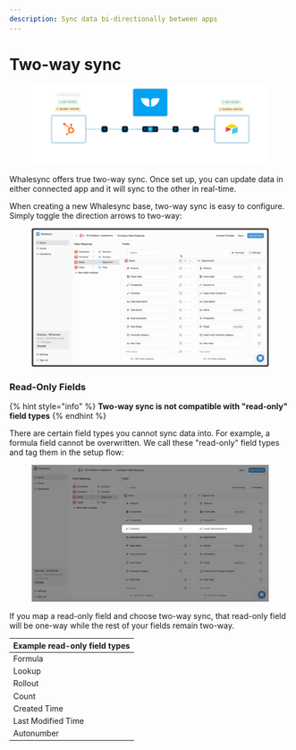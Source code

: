 ```yaml
---
description: Sync data bi-directionally between apps
---
```


# Two-way sync

<figure><img src="../.gitbook/assets/two-way sync.png" alt=""><figcaption></figcaption></figure>

Whalesync offers true two-way sync. Once set up, you can update data in either connected app and it will sync to the other in real-time.&#x20;

When creating a new Whalesync base, two-way sync is easy to configure. Simply toggle the direction arrows to two-way:

<figure><img src="../.gitbook/assets/two-way.gif" alt=""><figcaption></figcaption></figure>



### Read-Only Fields

{% hint style="info" %}
**Two-way sync is not compatible with "read-only" field types**
{% endhint %}

There are certain field types you cannot sync data into. For example, a formula field cannot be overwritten. We call these "read-only" field types and tag them in the setup flow:

<figure><img src="../.gitbook/assets/Read Only.png" alt=""><figcaption></figcaption></figure>

If you map a read-only field and choose two-way sync, that read-only field will be one-way while the rest of your fields remain two-way.

| Example read-only field types |
| ----------------------------- |
| Formula                       |
| Lookup                        |
| Rollout                       |
| Count                         |
| Created Time                  |
| Last Modified Time            |
| Autonumber                    |
